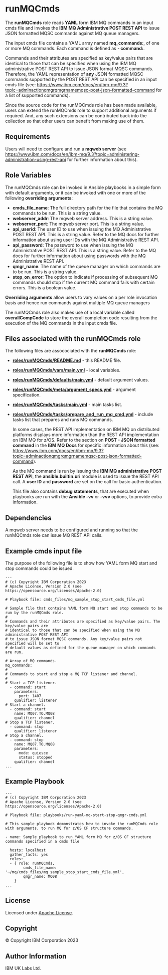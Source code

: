 # runMQCmds
The **runMQCmds** role reads **YAML** form IBM MQ commands in an input cmds file and invokes the **IBM MQ Administrative POST REST API** to issue JSON formatted MQSC commands against MQ queue managers.

The input cmds file contains a YAML array named **mq_commands:**, of one or more MQ commands. Each command is defined as **- command:**.

Commands and their attributes are specified as key/value pairs that are identical to those that can be specified when using the IBM MQ administrative POST REST API to issue JSON format MQSC commands. Therefore, the YAML representation of **any** JSON formatted MQSC commands supported by the POST REST API can be specified in an input cmds file (see: https://www.ibm.com/docs/en/ibm-mq/9.3?topic=adminactionqmgrqmgrnamemqsc-post-json-formatted-command for a list of supported commands).

Since the source code for the runMQCmds role has been made available, users can extend the runMQCmds role to support additional arguments if required. And, any such extensions can be contributed back into the collection so that other users can benefit from making use of them.

## Requirements
Users will need to configure and run a **mqweb server** (see https://www.ibm.com/docs/en/ibm-mq/9.3?topic=administering-administration-using-rest-api for further information about this).

## Role Variables
The runMQCmds role can be invoked in Ansible playbooks in a simple form with default arguments, or it can be invoked with one or more of the following **overriding arguments**:

- **cmds_file_name**: The full directory path for the file that contains the MQ commands to be run. This is a string value.
- **webserver_addr**: The mqweb server address. This is a string value.
- **webserver_port**: The mqweb server port. This is a string value.
- **api_userid**: The user ID to use when issuing the MQ Administrative POST REST API. This is a string value. Refer to the MQ docs for further information about using user IDs with the MQ Administrative REST API.
- **api_password**: The password to use when issuing the MQ Administrative POST REST API. This is a string value. Refer to the MQ docs for further information about using passwords with the MQ Administrative REST API.
- **qmgr_name**: The name of the queue manager on which commands are to be run. This is a string value.
- **stop_on_error**: The option to indicate if processing of subsequent MQ commands should stop if the current MQ command fails with certain errors. This is a boolean value.

**Overriding arguments** allow users to vary values on a per role invocation basis and hence run commands against multiple MQ queue managers

The runMQCmds role also makes use of a local variable called **overallCompCode** to store the overall completion code resulting from the execution of the MQ commands in the input cmds file. 

## Files associated with the runMQCmds role
The following files are assocociated with the **runMQCmds** role:

- [**roles/runMQCmds/README.md**](roles/runMQCmds/README.md) - this README file.
- [**roles/runMQCmds/vars/main.yml**](roles/runMQCmds/vars/main.yml) - local variables.
- [**roles/runMQCmds/defaults/main.yml**](roles/runMQCmds/defaults/main.yml) - default argument values.
- [**roles/runMQCmds/meta/argument_specs.yml**](roles/runMQCmds/meta/argument_specs.yml) - argument specification.
- [**roles/runMQCmds/tasks/main.yml**](roles/runMQCmds/tasks/main.yml) - main tasks list.
- [**roles/runMQCmds/tasks/prepare_and_run_mq_cmd.yml**](roles/runMQCmds/tasks/prepare_and_run_mq_cmd.yml) - include tasks list that prepares and runs MQ commands.

  In some cases, the REST API implementation on IBM MQ on distributed platforms displays more information than the REST API implementation on IBM MQ for z/OS. Refer to the section on **POST - JSON formatted command** in the **IBM MQ Docs** for specific information about this (see: https://www.ibm.com/docs/en/ibm-mq/9.3?topic=adminactionqmgrqmgrnamemqsc-post-json-formatted-command).

  As the MQ command is run by issuing the **IBM MQ administrative POST REST API**, the **ansible.builtin.uri** module is used to issue the REST API call. A **user ID** and **password** are set on the call for basic authentication.

  This file also contains **debug statements**, that are executed when playbooks are run with the **Ansible -vv** or **-vvv** options, to provide extra information.

## Dependencies
A mqweb server needs to be configured and running so that the runMQCmds role can issue MQ REST API calls. 

## Example cmds input file
The purpose of the following file is to show how YAML form MQ start and stop commands could be issued.
```
---
# (c) Copyright IBM Corporation 2023
# Apache License, Version 2.0 (see https://opensource.org/licenses/Apache-2.0)

# Playbook file: cmds_files/mq_sample_stop_start_cmds_file.yml

# Sample file that contains YAML form MQ start and stop commands to be run by the runMQCmds role.
#
# Commands and their attributes are specified as key/value pairs. The key/value pairs are 
# identical to those that can be specified when using the MQ administrative POST REST API 
# to issue JSON format MQSC commands. Any key/value pairs not specified will be set to
# default values as defined for the queue manager on which commands are run.

# Array of MQ commands.
mq_commands:
#
# Commands to start and stop a MQ TCP listener and channel.
#
# Start a TCP listener.
  - command: start
    parameters:
      port: 1407
    qualifier: listener
# Start a channel.
  - command: start
    name: MQ07.TO.MQ08
    qualifier: channel
# Stop a TCP listener.
  - command: stop
    qualifier: listener
# Stop a channel.
  - command: stop
    name: MQ07.TO.MQ08
    parameters:
      mode: quiesce
      status: stopped
    qualifier: channel
...
```

## Example Playbook
```
---
# (c) Copyright IBM Corporation 2023
# Apache License, Version 2.0 (see https://opensource.org/licenses/Apache-2.0)

# Playbook file: playbooks/run-yaml-mq-start-stop-qmgr-cmds.yml

# This sample playbook demonstrates how to invoke the runMQCmds role with arguments, to run MQ for z/OS CF structure commands.

- name: Sample playbook to run YAML form MQ for z/OS CF structure commands specified in a cmds file

  hosts: localhost
  gather_facts: yes
  roles:
  - { role: runMQCmds,
        cmds_file_name: '~/mq/cmds_files/mq_sample_stop_start_cmds_file.yml',
        qmgr_name: MQ08
    }
...
```

## License
Licensed under [Apache License](https://opensource.org/licenses/Apache-2.0).

## Copyright
© Copyright IBM Corporation 2023

## Author Information
IBM UK Labs Ltd.
